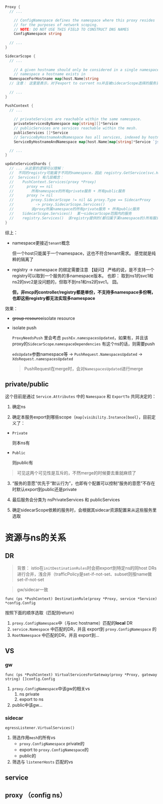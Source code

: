 



```go
Proxy {
  // ...

	// ConfigNamespace defines the namespace where this proxy resides
	// for the purposes of network scoping.
	// NOTE: DO NOT USE THIS FIELD TO CONSTRUCT DNS NAMES
    ConfigNamespace string
    
  // ...
}

SidecarScope {
  // ...
  
	// A given hostname should only be considered in a single namespace. This mapping determines which
	// namespace a hostname exists in
  NamespaceForHostname map[host.Name]string 
  // 注意： 这里是表示，对于export to current ns并且被sidecarScope选择的服务实例，只能是单个也即来自单个ns的。 并不是说，服务只能存在于某个ns。 从他处可以看到，是允许服务同时存在于多个ns的。
  
  // ...
}

PushContext {
  // ...
  
	// privateServices are reachable within the same namespace.
	privateServicesByNamespace map[string][]*Service
	// publicServices are services reachable within the mesh.
	publicServices []*Service  
	// ServiceByHostnameAndNamespace has all services, indexed by hostname then namespace.
	ServiceByHostnameAndNamespace map[host.Name]map[string]*Service `json:"-"`

  // ...
}

updateServiceShards {
  // ... 从这里的逻辑可以理解： 
  //  不同的registry可能属于不同的namespace，因此 registry.GetService(svc.Hostname) 是不传入namespace的
  //  Services() 有几层概念： 
  //    PushContext.Services(proxy *Proxy)  
  //      proxy == nil
  //        所有namespace的所有private服务 + 所有public服务
  //      proxy != nil
  //        proxy.SidecarScope != nil && proxy.Type == SidecarProxy
  //          -> proxy.SidecarScope.Services()
  //        该proxy所属namespace的所有private服务 + 所有public服务
  //    SidecarScope.Services()  某一sidecarScope范围内的服务
  //    registry.Services()  该registry提供的(都归属于某namespace的)所有服务
}
```

综上：

* namespace更接近`tenant`概念
  
  但一个host只能属于一个namespace，这也不符合tenant需求。
  感觉就是纯粹的隔离了
* registry -> namespace 的绑定需要注意 【疑问】
  严格的说，是不支持一个registry可以取到一个服务的多namespace版本。
  也即： 取到ns1的svc1和ns2的svc2是没问题的，但取不到ns1和ns2的svc1。 囧。
  
  **但，非mcp的controller/registry都是单份，不支持多namespace多份啊，也即这些registry都无法实现多namespace**


效果：

* <del>group resource</del>isolate resource

* isolate push

  `ProxyNeedsPush` 里会考虑 `pushEv.namespacesUpdated`，如果有，并且该proxy的`SidecarScope`.`namespaceDependencies` 有这个ns的话，则需要push

  `edsUpdate`参数namespace等 -> `PushRequest.NamespacesUpdated` -> `XdsRequest.namespacesUpdated`

  > PushRequest在merge时，会对`NamespacesUpdated`进行merge


## private/public

这个目前是通过 `Service.Attributes` 中的 `Namespace` 和 `ExportTo` 共同决定的：

1. 确定ns

2. 确定本服务export到哪些scope（`map[visibility.Instance]bool`），目前定义了：

  * `Private` 

    则本ns有

  * `Public`

    则public有

  > 可见这两个可见性是互斥的，不然merge的时候要去重就麻烦了

3. “服务的意愿”优先于“默认行为”，也即有个配置可以控制“服务的意愿”不存在时默认export到public还是private

4. 最后服务会分类为 nsPrivateServices 和 publicServices

5. 确定sidecarScope依赖的服务时，会根据其sidecar资源配置来从这些服务里选取



# 资源与ns的关系



## DR

> 背景： istio在`initDestinationRules`时会把export到特定ns的同host DRs进行合并，浅合并（trafficPolicy是set-if-not-set、subset则按name做set-if-not-set



> gw/sidecar一致

`func (ps *PushContext) DestinationRule(proxy *Proxy, service *Service) *config.Config`

按照下面的顺序选取（匹配则return）

1. `proxy.ConfigNamespace`中（与svc hostname）匹配的**local** DR
2. `service.Namespace` 中匹配的DR，并且 export到 `proxy.ConfigNamespace` 的
3. `RootNamespace` 中匹配的DR，并且 export到...





## VS



### gw



`func (ps *PushContext) VirtualServicesForGateway(proxy *Proxy, gateway string) []config.Config`



1. `proxy.ConfigNamespace`中该gw的相关vs
   1. ns private
   2. export to ns
2. public中该gw...



### sidecar



`egressListener.VirtualServices()`



1. 筛选作用`mesh`的所有vs
   * `proxy.ConfigNamespace` private的
   * export to `proxy.ConfigNamespace`的
   * public的
2. 筛选与 `listenerHosts` 匹配的vs







## service



## proxy （config ns）






